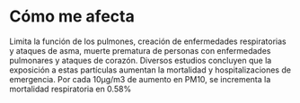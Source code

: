 #  Cómo me afecta

Limita la función de los pulmones, creación de enfermedades respiratorias y ataques de asma, muerte prematura de personas con enfermedades pulmonares y ataques de corazón. Diversos estudios concluyen que la exposición a estas partículas aumentan la mortalidad y hospitalizaciones de emergencia. Por cada 10μg/m3 de aumento en PM10, se incrementa la mortalidad respiratoria en 0.58%

